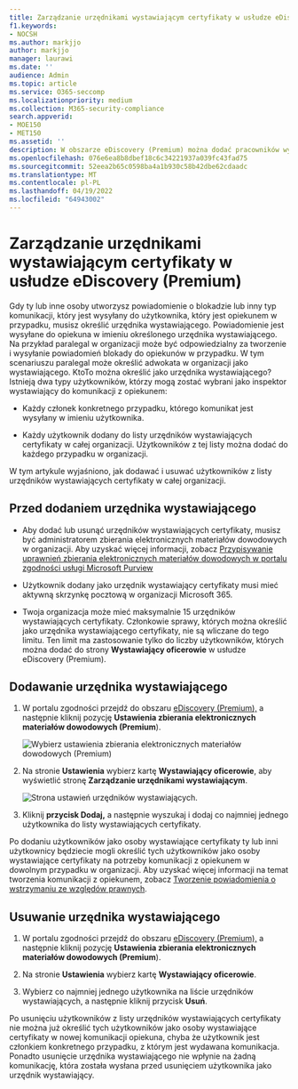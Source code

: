 ```yaml
---
title: Zarządzanie urzędnikami wystawiającym certyfikaty w usłudze eDiscovery (Premium)
f1.keywords:
- NOCSH
ms.author: markjjo
author: markjjo
manager: laurawi
ms.date: ''
audience: Admin
ms.topic: article
ms.service: O365-seccomp
ms.localizationpriority: medium
ms.collection: M365-security-compliance
search.appverid:
- MOE150
- MET150
ms.assetid: ''
description: W obszarze eDiscovery (Premium) można dodać pracowników wystawiających certyfikaty w całej organizacji, aby w dowolnym przypadku w organizacji można było dodać ich do dowolnej komunikacji dotyczącej opieki.
ms.openlocfilehash: 076e6ea8b8dbef18c6c34221937a039fc43fad75
ms.sourcegitcommit: 52eea2b65c0598ba4a1b930c58b42dbe62cdaadc
ms.translationtype: MT
ms.contentlocale: pl-PL
ms.lasthandoff: 04/19/2022
ms.locfileid: "64943002"
---
```

# <a name="manage-issuing-officers-in-ediscovery-premium"></a>Zarządzanie urzędnikami wystawiającym certyfikaty w usłudze eDiscovery (Premium)

Gdy ty lub inne osoby utworzysz powiadomienie o blokadzie lub inny typ komunikacji, który jest wysyłany do użytkownika, który jest opiekunem w przypadku, musisz określić urzędnika wystawiającego. Powiadomienie jest wysyłane do opiekuna w imieniu określonego urzędnika wystawiającego. Na przykład paralegal w organizacji może być odpowiedzialny za tworzenie i wysyłanie powiadomień blokady do opiekunów w przypadku. W tym scenariuszu paralegal może określić adwokata w organizacji jako wystawiającego. KtoTo można określić jako urzędnika wystawiającego? Istnieją dwa typy użytkowników, którzy mogą zostać wybrani jako inspektor wystawiający do komunikacji z opiekunem:

- Każdy członek konkretnego przypadku, którego komunikat jest wysyłany w imieniu użytkownika.

- Każdy użytkownik dodany do listy urzędników wystawiających certyfikaty w całej organizacji. Użytkowników z tej listy można dodać do każdego przypadku w organizacji.

W tym artykule wyjaśniono, jak dodawać i usuwać użytkowników z listy urzędników wystawiających certyfikaty w całej organizacji.

## <a name="before-you-add-an-issuing-officer"></a>Przed dodaniem urzędnika wystawiającego

- Aby dodać lub usunąć urzędników wystawiających certyfikaty, musisz być administratorem zbierania elektronicznych materiałów dowodowych w organizacji. Aby uzyskać więcej informacji, zobacz [Przypisywanie uprawnień zbierania elektronicznych materiałów dowodowych w portalu zgodności usługi Microsoft Purview](assign-ediscovery-permissions.md)  

- Użytkownik dodany jako urzędnik wystawiający certyfikaty musi mieć aktywną skrzynkę pocztową w organizacji Microsoft 365.

- Twoja organizacja może mieć maksymalnie 15 urzędników wystawiających certyfikaty. Członkowie sprawy, których można określić jako urzędnika wystawiającego certyfikaty, nie są wliczane do tego limitu. Ten limit ma zastosowanie tylko do liczby użytkowników, których można dodać do strony **Wystawiający oficerowie** w usłudze eDiscovery (Premium).

## <a name="add-an-issuing-officer"></a>Dodawanie urzędnika wystawiającego

1. W portalu zgodności przejdź do obszaru [eDiscovery (Premium),](https://go.microsoft.com/fwlink/p/?linkid=2173764) a następnie kliknij pozycję **Ustawienia zbierania elektronicznych materiałów dowodowych (Premium**).

   ![Wybierz ustawienia zbierania elektronicznych materiałów dowodowych (Premium)](..\media\HistoricalVersions1.png)

2. Na stronie **Ustawienia** wybierz kartę **Wystawiający oficerowie**, aby wyświetlić stronę **Zarządzanie urzędnikami wystawiającym**.

   ![Strona ustawień urzędników wystawiających.](..\media\AeDIssuingOfficers1.png)

3. Kliknij **przycisk Dodaj,** a następnie wyszukaj i dodaj co najmniej jednego użytkownika do listy wystawiających certyfikaty.

Po dodaniu użytkowników jako osoby wystawiające certyfikaty ty lub inni użytkownicy będziecie mogli określić tych użytkowników jako osoby wystawiające certyfikaty na potrzeby komunikacji z opiekunem w dowolnym przypadku w organizacji. Aby uzyskać więcej informacji na temat tworzenia komunikacji z opiekunem, zobacz [Tworzenie powiadomienia o wstrzymaniu ze względów prawnych](create-hold-notification.md).

## <a name="remove-an-issuing-officer"></a>Usuwanie urzędnika wystawiającego

1. W portalu zgodności przejdź do obszaru [eDiscovery (Premium),](https://go.microsoft.com/fwlink/p/?linkid=2173764) a następnie kliknij pozycję **Ustawienia zbierania elektronicznych materiałów dowodowych (Premium**).

2. Na stronie **Ustawienia** wybierz kartę **Wystawiający oficerowie**.

3. Wybierz co najmniej jednego użytkownika na liście urzędników wystawiających, a następnie kliknij przycisk **Usuń**.

Po usunięciu użytkowników z listy urzędników wystawiających certyfikaty nie można już określić tych użytkowników jako osoby wystawiające certyfikaty w nowej komunikacji opiekuna, chyba że użytkownik jest członkiem konkretnego przypadku, z którym jest wydawana komunikacja. Ponadto usunięcie urzędnika wystawiającego nie wpłynie na żadną komunikację, która została wysłana przed usunięciem użytkownika jako urzędnik wystawiający.
